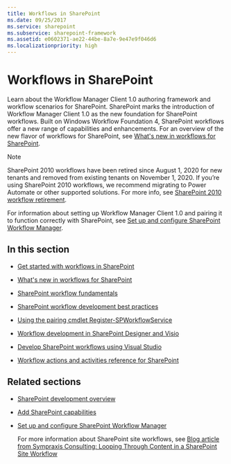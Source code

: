 ```yaml
---
title: Workflows in SharePoint
ms.date: 09/25/2017
ms.service: sharepoint
ms.subservice: sharepoint-framework
ms.assetid: e0602371-ae22-44be-8a7e-9e47e9f046d6
ms.localizationpriority: high
---
```



# Workflows in SharePoint
Learn about the Workflow Manager Client 1.0 authoring framework and workflow scenarios for SharePoint.
SharePoint marks the introduction of Workflow Manager Client 1.0 as the new foundation for SharePoint workflows. Built on Windows Workflow Foundation 4, SharePoint workflows offer a new range of capabilities and enhancements. For an overview of the new flavor of workflows for SharePoint, see  [What's new in workflows for SharePoint](what-s-new-in-workflows-for-sharepoint.md).
  
> [!NOTE]
> SharePoint 2010 workflows have been retired since August 1, 2020 for new tenants and removed from existing tenants on November 1, 2020. If you’re using SharePoint 2010 workflows, we recommend migrating to Power Automate or other supported solutions. For more info, see [SharePoint 2010 workflow retirement](https://support.microsoft.com/office/sharepoint-2010-workflow-retirement-1ca3fff8-9985-410a-85aa-8120f626965f). 

For information about setting up Workflow Manager Client 1.0 and pairing it to function correctly with SharePoint, see  [Set up and configure SharePoint Workflow Manager](set-up-and-configure-sharepoint-workflow-manager.md).
## In this section


-  [Get started with workflows in SharePoint](get-started-with-workflows-in-sharepoint.md)
    
  
-  [What's new in workflows for SharePoint](what-s-new-in-workflows-for-sharepoint.md)
    
  
-  [SharePoint workflow fundamentals](sharepoint-workflow-fundamentals.md)
    
  
-  [SharePoint workflow development best practices](sharepoint-workflow-development-best-practices.md)
    
  
-  [Using the pairing cmdlet Register-SPWorkflowService](using-the-pairing-cmdlet-register-spworkflowservice.md)
    
  
-  [Workflow development in SharePoint Designer and Visio](workflow-development-in-sharepoint-designer-and-visio.md)
    
  
-  [Develop SharePoint workflows using Visual Studio](develop-sharepoint-workflows-using-visual-studio.md)
    
  
-  [Workflow actions and activities reference for SharePoint](workflow-actions-and-activities-reference-for-sharepoint.md)
    
  

## Related sections


-  [SharePoint development overview](sharepoint-development-overview.md)
    
  
-  [Add SharePoint capabilities](add-sharepoint-capabilities.md)
    
  
-  [Set up and configure SharePoint Workflow Manager](set-up-and-configure-sharepoint-workflow-manager.md)
    
    For more information about SharePoint site workflows, see  [Blog article from Sympraxis Consulting: Looping Through Content in a SharePoint Site Workflow](https://sympmarc.com/series/looping-through-content-in-a-sharepoint-2013-site-workflow/)
    
  

